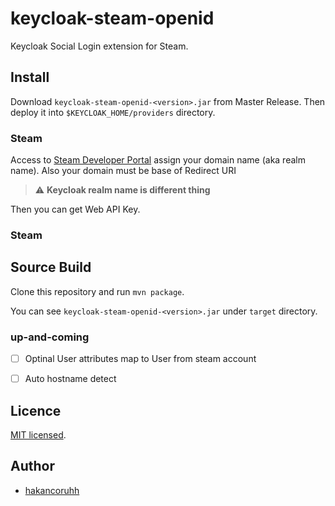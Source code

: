 # keycloak-steam-openid

Keycloak Social Login extension for Steam.


## Install

Download `keycloak-steam-openid-<version>.jar` from Master Release.
Then deploy it into `$KEYCLOAK_HOME/providers` directory.


### Steam
Access to [Steam Developer Portal](https://steamcommunity.com/dev/apikey) assign your domain name (aka realm name).
Also your domain must be base of  Redirect URI
> :warning: **Keycloak realm name is different thing**


Then you can get Web API Key.

### Steam


## Source Build

Clone this repository and run `mvn package`.

You can see `keycloak-steam-openid-<version>.jar` under `target` directory.


### up-and-coming
- [ ] Optinal User attributes map to User from steam account
- [ ] Auto hostname detect



## Licence

[MIT licensed](./LICENSE).

## Author

- [hakancoruhh](https://github.com/hakancoruhh)
